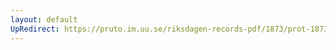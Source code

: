 ```yaml
---
layout: default
UpRedirect: https://pruto.im.uu.se/riksdagen-records-pdf/1873/prot-1873--ak--301/prot-1873--ak--301_030.pdf
---
```

